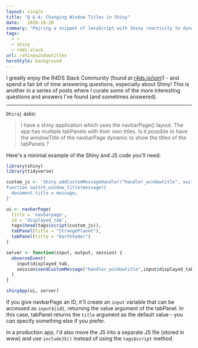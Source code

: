 ```yaml
---
layout: single
title: "Q & A: Changing Window Titles in Shiny"
date:   2020-10-20
summary: "Pairing a snippet of JavaScript with Shiny reactivity to dynamically change the window title"
tags: 
  - r
  - shiny
  - r4ds-slack
url: /shinywindowtitles
heroStyle: background
---
```


I greatly enjoy the R4DS Slack Community (found at [r4ds.io/join](r4ds.io/join)!) - and spend a fair bit of time answering questions, especially about Shiny! This is another in a series of posts where I curate some of the more interesting questions and answers I've found (and sometimes answered).

<hr>

`Dhiraj` asks:

> I have a shiny application which uses the navbarPage() layout. The app has multiple tabPanels with their own titles. Is it possible to have the windowTitle of the navbarPage dynamic to show the titles of the tabPanels ?

Here's a minimal example of the Shiny and JS code you'll need:

```r
library(shiny)
library(tidyverse)

custom_js <- 'Shiny.addCustomMessageHandler("handler_windowtitle", switch_window_title );
function switch_window_title(message){
  document.title = message;
}'

ui <- navbarPage(
  title = 'navbarpage',
  id = 'displayed_tab',
  tags$head(tags$script(custom_js)),
  tabPanel(title = "StrangePlanet"),
  tabPanel(title = "DarthVader")
)

server <- function(input, output, session) {
  observeEvent(
    input$displayed_tab,
    session$sendCustomMessage("handler_windowtitle",input$displayed_tab)
  )
}

shinyApp(ui, server)
```


If you give navbarPage an ID, it'll create an `input` variable that can be accessed as `input${id}`, returning the value argument of the tabPanel. In this case, tabPanel returns the `title` argument as the default value - you can specify something else if you prefer. 

In a production app, I'd also move the JS into a separate JS file (stored in www) and use `includeJS()` instead of using the `tags$script` method. 
